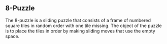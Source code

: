 ## 8-Puzzle

The 8-puzzle is a sliding puzzle that consists of a frame of numbered square tiles in random order with one tile missing. The object of the puzzle is to place the tiles in order by making sliding moves that use the empty space.